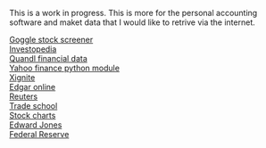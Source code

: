 This is a work in progress. This is more for the personal accounting software and maket data that I would like to retrive via the internet.

<a href="http://www.google.com/finance/stockscreener">Goggle stock screener</a><br>
<a href="http://www.investopedia.com/">Investopedia</a><br>
<a href="https://www.quandl.com/">Quandl financial data</a><br>
<a href="https://pypi.python.org/pypi/yahoo-finance">Yahoo finance python module</a><br>
<a href="http://www.xignite.com/">Xignite</a><br>
<a href="http://www.edgar-online.com/">Edgar online</a><br>
<a href="http://www.reuters.com">Reuters</a><br>
<a href="https://www.mta.org/">Trade school</a><br>
<a href="http://stockcharts.com/">Stock charts</a><br>
<a href="https://www.edwardjones.com/">Edward Jones</a><br>
<a href="https://www.federalreserve.gov/">Federal Reserve</a></div>
